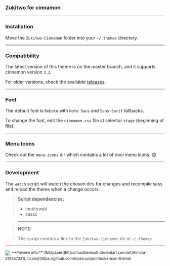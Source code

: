 ### Zukitwo for cinnamon

---

### Installation

Move the `Zukitwo-Cinnamon` folder into your `~/.themes` directory.

---

### Compatibility

The latest version of this theme is on the master branch, and it supports
cinnamon version `3.2`.

For older versions, check the available [releases](../../releases).

---

### Font

The default font is `Roboto` with `Noto Sans` and `Sans-Serif` fallbacks.

To change the font, edit the `cinnamon.css` file at selector `stage`
(beginning of file).

---

### Menu Icons

Check out the `menu-icons` dir which contains a lot of cool menu icons. :yum:

---

### Development

The `watch` script will watch the chosen dirs for changes and
recompile sass and reload the theme when a change occurs.

> **Script dependencies:**

> * inotifywait
> * sassc

> ---  

> **NOTE:**  

> The script creates a link to the `Zukitwo-Cinnamon` dir in `~/.themes`.

---

<img src="http://pre11.deviantart.net/0eb2/th/pre/f/2017/005/4/d/zukitwo_cinnamon_by_zagortenay333-d6trf2v.png" id="preview">  
<sup>**Preview info:** [Wallpaper](http://mustberesult.deviantart.com/art/Almora-212657321), [Icons](https://github.com/moka-project/moka-icon-theme)</sup>
